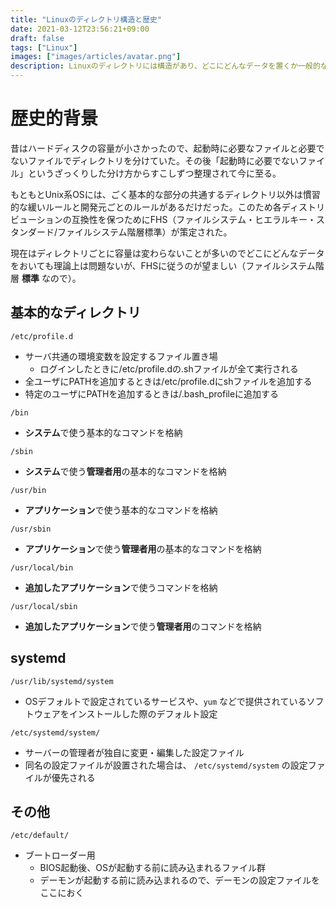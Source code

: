 ```yaml
---
title: "Linuxのディレクトリ構造と歴史"
date: 2021-03-12T23:56:21+09:00
draft: false
tags: ["Linux"]
images: ["images/articles/avatar.png"]
description: Linuxのディレクトリには構造があり、どこにどんなデータを置くか一般的なルールがある。そのルールはFHS（ファイルシステム・ヒエラルキー・スタンダード/ファイルシステム階層標準）と呼ばれ、Linuxを含むUnix系OSの主なディレクトリとその内容を定めている。ここではFHSの中でよく使うが忘れやすいもののメモを書く。
---
```


# 歴史的背景
昔はハードディスクの容量が小さかったので、起動時に必要なファイルと必要でないファイルでディレクトリを分けていた。その後「起動時に必要でないファイル」というざっくりした分け方からすこしずつ整理されて今に至る。

もともとUnix系OSには、ごく基本的な部分の共通するディレクトリ以外は慣習的な緩いルールと開発元ごとのルールがあるだけだった。このため各ディストリビューションの互換性を保つためにFHS（ファイルシステム・ヒエラルキー・スタンダード/ファイルシステム階層標準）が策定された。

現在はディレクトリごとに容量は変わらないことが多いのでどこにどんなデータをおいても理論上は問題ないが、FHSに従うのが望ましい（ファイルシステム階層 **標準** なので）。

## 基本的なディレクトリ
`/etc/profile.d`

- サーバ共通の環境変数を設定するファイル置き場
    - ログインしたときに/etc/profile.dの.shファイルが全て実行される
- 全ユーザにPATHを追加するときは/etc/profile.dにshファイルを追加する
- 特定のユーザにPATHを追加するときは/.bash_profileに追加する

`/bin`

- **システム**で使う基本的なコマンドを格納

`/sbin`

- **システム**で使う**管理者用**の基本的なコマンドを格納

`/usr/bin`

- **アプリケーション**で使う基本的なコマンドを格納

`/usr/sbin`

- **アプリケーション**で使う**管理者用**の基本的なコマンドを格納

`/usr/local/bin`

- **追加したアプリケーション**で使うコマンドを格納

`/usr/local/sbin`

- **追加したアプリケーション**で使う**管理者用**のコマンドを格納

## systemd
`/usr/lib/systemd/system`

- OSデフォルトで設定されているサービスや、`yum` などで提供されているソフトウェアをインストールした際のデフォルト設定

`/etc/systemd/system/`

- サーバーの管理者が独自に変更・編集した設定ファイル
- 同名の設定ファイルが設置された場合は、 `/etc/systemd/system` の設定ファイルが優先される

## その他

`/etc/default/` 

- ブートローダー用
    - BIOS起動後、OSが起動する前に読み込まれるファイル群
    - デーモンが起動する前に読み込まれるので、デーモンの設定ファイルをここにおく
